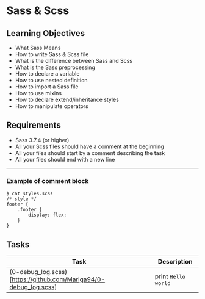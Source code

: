 # Sass & Scss
## Learning Objectives
- What Sass Means
- How to write Sass & Scss file
- What is the difference between Sass and Scss
- What is the Sass preprocessing
- How to declare a variable
- How to use nested definition
- How to import a Sass file
- How to use mixins
- How to declare extend/inheritance styles
- How to manipulate operators

## Requirements
- Sass 3.7.4 (or higher)
- All your Scss files should have a comment at the beginning
- All your files should start by a comment describing the task
- All your files should end with a new line

<hr>

### Example of comment block
```
$ cat styles.scss
/* style */
footer {
    .footer {
        display: flex;
    }
}
```

## Tasks
| Task | Description |
| ---- | ----------- |
| (0-debug_log.scss)[https://github.com/Mariga94/0-debug_log.scss] | print `Hello world` |